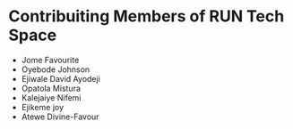 # Contribuiting Members of RUN Tech Space

- Jome Favourite
- Oyebode Johnson
- Ejiwale David Ayodeji
- Opatola Mistura
- Kalejaiye Nifemi
- Ejikeme joy
- Atewe Divine-Favour 
